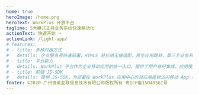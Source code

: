 ```yaml
---
home: true
heroImage: /home.png
heroText: WorkPlus 开放平台
tagline: 5大模式支持业务系统快速移动化
actionText: 快速开始 →
actionLink: /light-app/
# features:
# - title: 多种对接方式
#   details: 企业服务号快速部署，HTML5 轻应用无缝适配，原生应用跳转，第三方业务系统对接，丰富的公共、私有应用商店。
# - title: 平台能力 
#   details: WorkPlus 平台作为企业移动应用的统一入口，提供了用户身份集成，应用接入等基础能力接口。
# - title: 前端 JS-SDK
#   details: 提供 JS-SDK，为部署在 WorkPlus 应用中心的轻应用提供访问移动 App 功能的能力。
footer: ©2020-广州蜂巢互联信息技术有限公司版权所有 粤ICP备15040561号
---
```


<FeaturesSection/>